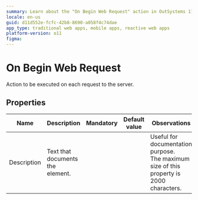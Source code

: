 ```yaml
---
summary: Learn about the "On Begin Web Request" action in OutSystems 11 (O11), which triggers on each server request.
locale: en-us
guid: d11d552e-fcfc-42b8-8690-a058f4c74dae
app_type: traditional web apps, mobile apps, reactive web apps
platform-version: o11
figma:
---
```


# On Begin Web Request

Action to be executed on each request to the server.  

## Properties

<table markdown="1">
<thead>
<tr>
<th>Name</th>
<th>Description</th>
<th>Mandatory</th>
<th>Default value</th>
<th>Observations</th>
</tr>
</thead>
<tbody>
<tr>
<td title="Description">Description</td>
<td>Text that documents the element.</td>
<td></td>
<td></td>
<td>Useful for documentation purpose.<br/>The maximum size of this property is 2000 characters.</td>
</tr>
</tbody>
</table>

